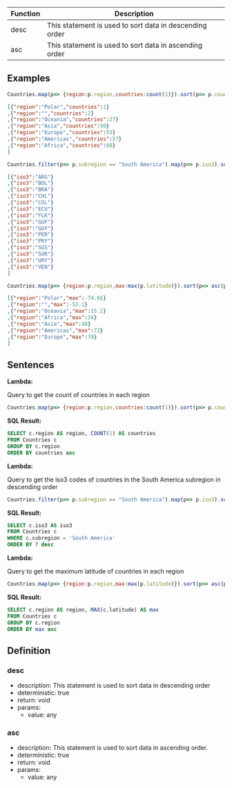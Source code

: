 |Function   |Description                                   					|
|-----------|-------------------------------------------------------|
|desc				|This statement is used to sort data in descending order|
|asc				|This statement is used to sort data in ascending order	|

## Examples

```js
Countries.map(p=> {region:p.region,countries:count(1)}).sort(p=> p.countries)
```

```json
[{"region":"Polar","countries":1}
,{"region":"","countries":2}
,{"region":"Oceania","countries":27}
,{"region":"Asia","countries":50}
,{"region":"Europe","countries":53}
,{"region":"Americas","countries":57}
,{"region":"Africa","countries":60}
]
```

```js
Countries.filter(p=> p.subregion == "South America").map(p=> p.iso3).sort(p=> desc(iso3))
```

```json
[{"iso3":"ARG"}
,{"iso3":"BOL"}
,{"iso3":"BRA"}
,{"iso3":"CHL"}
,{"iso3":"COL"}
,{"iso3":"ECU"}
,{"iso3":"FLK"}
,{"iso3":"GUF"}
,{"iso3":"GUY"}
,{"iso3":"PER"}
,{"iso3":"PRY"}
,{"iso3":"SGS"}
,{"iso3":"SUR"}
,{"iso3":"URY"}
,{"iso3":"VEN"}
]
```

```js
Countries.map(p=> {region:p.region,max:max(p.latitude)}).sort(p=> asc(p.max))
```

```json
[{"region":"Polar","max":-74.65}
,{"region":"","max":-53.1}
,{"region":"Oceania","max":15.2}
,{"region":"Africa","max":34}
,{"region":"Asia","max":48}
,{"region":"Americas","max":72}
,{"region":"Europe","max":78}
]
```

## Sentences

**Lambda:**

Query to get the count of countries in each region

```js
Countries.map(p=> {region:p.region,countries:count(1)}).sort(p=> p.countries)
```

**SQL Result:**

```sql
SELECT c.region AS region, COUNT(1) AS countries 
FROM Countries c  
GROUP BY c.region 
ORDER BY countries asc 
```

**Lambda:**

Query to get the iso3 codes of countries in the South America subregion in descending order

```js
Countries.filter(p=> p.subregion == "South America").map(p=> p.iso3).sort(p=> desc(iso3))
```

**SQL Result:**

```sql
SELECT c.iso3 AS iso3 
FROM Countries c  
WHERE c.subregion = 'South America' 
ORDER BY ? desc 
```

**Lambda:**

Query to get the maximum latitude of countries in each region

```js
Countries.map(p=> {region:p.region,max:max(p.latitude)}).sort(p=> asc(p.max))
```

**SQL Result:**

```sql
SELECT c.region AS region, MAX(c.latitude) AS max 
FROM Countries c  
GROUP BY c.region 
ORDER BY max asc 
```

## Definition

### desc

- description: This statement is used to sort data in descending order
- deterministic: true
- return: void
- params:
	- value: any

### asc

- description: This statement is used to sort data in ascending order.
- deterministic: true
- return: void
- params:
	- value: any
